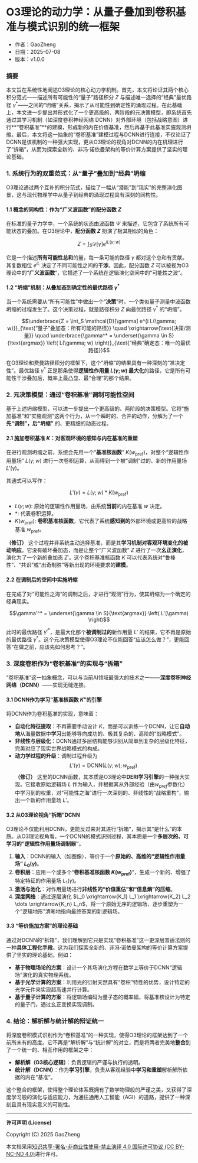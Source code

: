 # **O3理论的动力学：从量子叠加到卷积基准与模式识别的统一框架**

- 作者：GaoZheng
- 日期：2025-07-08
- 版本：v1.0.0

### 摘要

本文旨在系统性地阐述O3理论的核心动力学机制。首先，本文将论证其两个核心积分范式——描述所有可能性的“量子”路径积分 $Z$ 与描述唯一选择的“经典”最优路径 $\gamma^*$——之间的“坍缩”关系，揭示了从可能性到确定性的涌现过程。在此基础上，本文进一步提出并形式化了一个更高级的、两阶段的元决策模型，即系统首先通过其学习机制（如深度卷积神经网络 DCNN）对外部环境（包括战略意图）进行**“卷积基准”**的建模，形成新的内在价值基准，然后再基于此基准实施观测坍缩。最后，本文将这一抽象的“卷积基准”建模过程与DCNN进行连接，不仅论证了DCNN是该机制的一种强大实现，更从O3理论的视角对DCNN的内在机理进行了“拆箱”，从而为探索全新的、非冯·诺依曼架构的等价计算方案提供了坚实的理论基础。

### 1. 系统行为的双重范式：从“量子”叠加到“经典”坍缩

O3理论通过两个互补的积分范式，描绘了一幅从“潜能”到“现实”的完整演化图景，这与现代物理学中从量子到经典的涌现过程具有深刻的同构性。

#### 1.1 概念的同构性：作为“广义波函数”的配分函数 $Z$

在标准的量子力学中，一个系统的状态由波函数 $\Psi$ 来描述，它包含了系统所有可能状态的叠加。在O3理论中，**配分函数 $Z$** 扮演了极其相似的角色：

$$Z = \int_S \mathcal{D}[\gamma] e^{i L(\gamma; w)}$$

它是一个描述**所有可能性总和**的量，每一条可能的路径 $\gamma$ 都对这个总和有贡献。其复数相位 $e^{iL}$ 决定了不同可能性之间的**干涉**。因此，配分函数 $Z$ 可以被视为O3理论中的“**广义波函数**”，它描述了一个系统在逻辑演化空间中的“可能性之波”。

#### 1.2 “坍缩”机制：从叠加态到确定性的最优路径 $\gamma^*$

当一个系统需要从“所有可能性”中做出一个“**决策**”时，一个类似量子测量中波函数坍缩的过程发生了。这个决策过程，就是路径积分 $Z$ 向最优路径 $\gamma^*$ 的“坍缩”。

$$\underbrace{Z = \int_S \mathcal{D}[\gamma] e^{i L(\gamma; w)}}_{\text{“量子”叠加态：所有可能的路径}} \quad \xrightarrow{\text{决策/测量}} \quad \underbrace{\gamma^* = \underset{\gamma \in S}{\text{argmax}} \left( L(\gamma; w) \right)}_{\text{“经典”确定态：唯一的最优路径}}$$

在O3理论和费曼路径积分的框架下，这个“坍缩”的结果具有一种深刻的“准决定性”。最优路径 $\gamma^*$ 正是那条使得**逻辑性作用量 $L(\gamma;w)$ 最大化**的路径，它是所有可能性干涉叠加后，概率上最凸显、最“合理”的那个结果。

### 2. 元决策模型：通过“卷积基准”调制可能性空间

基于上述坍缩模型，可以进一步提出一个更高级的、两阶段的决策模型。它将“施加基准”和“实施观测”这两个行为，从一个瞬时的、合并的动作，分解为了一个 **先“调制”，后“坍缩”** 的、更精细的动态过程。

#### 2.1 施加卷积基准 $K$：**对客观环境的感知与内在基准的重塑**

在进行观测坍缩之前，系统会先用一个“**基准核函数**” $K(w_{\text{pref}})$，对整个“逻辑性作用量场” $L(\gamma; w)$ 进行一次卷积运算，从而得到一个被“调制”过的、新的作用量场 $L'(\gamma)$。

其通式可以写作：

$$L'(\gamma) = L(\gamma; w) * K(w_{\text{pref}})$$

*   $L(\gamma;w)$: 原始的逻辑性作用量场，由系统**当前**的内在基准 $w$ 决定。
*   $*$: 代表卷积运算。
*   $K(w_{\text{pref}})$: **卷积基准核函数**，它代表了系统**感知到的**外部环境或更高阶的战略基准 $w_{\text{pref}}$。

**（修订）** 这个过程并非系统主动选择基准，而是其**学习机制对客观环境变化的被动响应**。它没有破坏叠加态，而是让整个“广义波函数” $Z$ 进行了一次**幺正演化**，演化为了一个新的叠加态 $Z'$。这个卷积基准核函数 $K$ 可以代表系统对“鲁棒性”、“共识”或“出奇制胜”等新出现的环境要求的**建模**。

#### 2.2 在调制后的空间中实施坍缩

在完成了对“可能性之海”的调制之后，才进行“观测”行为，使其坍缩为一个确定的经典现实。

$$\gamma'^* = \underset{\gamma \in S}{\text{argmax}} \left( L'(\gamma) \right)$$

此时的最优路径 $\gamma'^*$，是最大化那个**被调制过的**新作用量 $L'$ 的结果，它不再是原始的最优路径 $\gamma^*$。这个元决策模型使得O3理论不仅能回答“应该怎么做？”，更能回答“在做之前，应该先如何思考？”。

### 3. 深度卷积作为“卷积基准”的实现与“拆箱”

“卷积基准”这一抽象概念，可以与当前AI领域最强大的技术之一——**深度卷积神经网络（DCNN）**——实现无缝连接。

#### 3.1 DCNN作为**学习“基准核函数 $K$”的引擎**

将DCNN作为卷积基准的实现，意味着：

*   **自动化特征提取**：不再需要手动设计 $K$，而是可以训练一个DCNN，让它**自动地**从海量数据中**学习**出能够导向成功的、极其复杂的、高阶的“战略模式”。
*   **非线性与层级化**：DCNN通过多层结构能够识别从简单到复杂的层级化特征，完美对应了现实世界战略模式的构成。
*   **动力学过程的升级**：调制过程升级为 $$L'(\gamma) = \text{DCNN}(L(\gamma; w); w_{\text{pref}})$$ **（修订）** 这里的DCNN函数，其本质是O3理论中**DERI学习引擎**的一种强大实现。它接收原始逻辑场 $L$ 作为输入，并根据其从外部经验（由$w_{pref}$参数化）中学习到的权重，对“可能性之海”进行一次深刻的、非线性的“战略重构”，输出一个新的作用量场 $L'$。

#### 3.2 从O3理论视角“拆箱”DCNN

O3理论不仅能利用DCNN，更能反过来对其进行“拆箱”，揭示其“是什么”的本质。从O3理论视角看，一个DCNN的模式识别过程，其本质是一个**多层次的、可学习的“逻辑性作用量场调制器”**。

1.  **输入**：DCNN的输入（如图像），等价于一个**原始的、高维的“逻辑性作用量场” $L_0(\gamma)$**。
2.  **卷积层**：应用一个或多个“**卷积基准核函数 $K(w_{\text{pref}})$**”，生成一个新的、增强了特定特征的作用量场 $L_1(\gamma)$。
3.  **激活与池化**：对作用量场进行**非线性的“价值重估”**和**“信息熵”的压缩**。
4.  **深度网络**：通过逐层演化 $L_0 \xrightarrow{K_1} L_1 \xrightarrow{K_2} L_2 \dots \xrightarrow{K_n} L_n$，将一个原始无序的逻辑场，逐步重塑为一个“逻辑地形”清晰地指向最终答案的新逻辑场。

#### 3.3 “等价施加方案”的理论基础

通过对DCNN的“拆箱”，我们理解到它只是实现“卷积基准”这一更深层普适法则的一种**具体工程化手段**。这为我们探索全新的、非冯·诺依曼架构的等价计算方案提供了坚实的理论基础，例如：

*   **基于物理场论的方案**：设计一个其场演化方程在数学上等价于DCNN“逻辑场”演化的真实物理系统。
*   **基于光学计算的方案**：利用光的衍射天然具有“卷积”特性的优势，设计特定的光学元件来实现超高速并行计算。
*   **基于量子计算的方案**：将逻辑场编码为量子态的概率幅，将基准核设计为特定的量子门，通过幺正变换实现调制。

### 4. 结论：解析解与统计解的辩证统一

将深度卷积模式识别作为“卷积基准”的一种实现，使得O3理论的框架达到了一个前所未有的高度。它不再是“解析解”与“统计解”的对立，而是将两者完美地**整合**到了一个统一的、相互作用的框架之中：

*   **解析解（O3核心逻辑）**：负责逻辑的严谨与执行的透明。
*   **统计解（DCNN）**：作为**学习引擎**，负责从客观经验中**学习和重塑**解析解所依据的内在“基准”。

这个整合的框架，使得整个理论体系既拥有了数学物理般的严谨之美，又获得了深度学习般的演化与适应能力，为通往通用人工智能（AGI）的道路，提供了一种深刻且具有现实意义的可能性。

---

**许可声明 (License)**

Copyright (C) 2025 GaoZheng 

本文档采用[知识共享-署名-非商业性使用-禁止演绎 4.0 国际许可协议 (CC BY-NC-ND 4.0)](https://creativecommons.org/licenses/by-nc-nd/4.0/deed.zh-Hans)进行许可。
